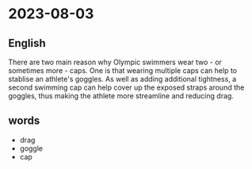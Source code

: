 # 2023-08-03

## English
There are two main reason why Olympic
swimmers wear two - or sometimes more -
caps. One is that wearing multiple caps can
help to stablise an athlete's goggles. 
As well as adding additional tightness, a
second swimming cap can help cover up
the exposed straps around the goggles,
thus making the athlete more streamline
and reducing drag.

## words
* drag
* goggle
* cap
